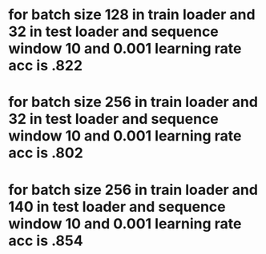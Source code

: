 
# for batch size 128 in train loader and 32 in test loader and sequence window 10 and 0.001 learning rate acc is .822

# for batch size 256 in train loader and 32 in test loader and sequence window 10 and 0.001 learning rate acc is .802


# for batch size 256 in train loader and 140 in test loader and sequence window 10 and 0.001 learning rate acc is .854